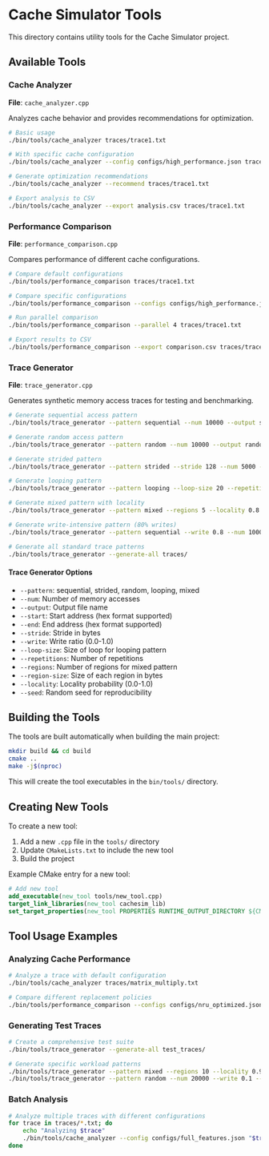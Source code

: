 # Cache Simulator Tools

This directory contains utility tools for the Cache Simulator project.

## Available Tools

### Cache Analyzer
**File**: `cache_analyzer.cpp`

Analyzes cache behavior and provides recommendations for optimization.

```bash
# Basic usage
./bin/tools/cache_analyzer traces/trace1.txt

# With specific cache configuration
./bin/tools/cache_analyzer --config configs/high_performance.json traces/trace1.txt

# Generate optimization recommendations
./bin/tools/cache_analyzer --recommend traces/trace1.txt

# Export analysis to CSV
./bin/tools/cache_analyzer --export analysis.csv traces/trace1.txt
```

### Performance Comparison
**File**: `performance_comparison.cpp`

Compares performance of different cache configurations.

```bash
# Compare default configurations
./bin/tools/performance_comparison traces/trace1.txt

# Compare specific configurations
./bin/tools/performance_comparison --configs configs/high_performance.json,configs/write_optimized.json traces/trace1.txt

# Run parallel comparison
./bin/tools/performance_comparison --parallel 4 traces/trace1.txt

# Export results to CSV
./bin/tools/performance_comparison --export comparison.csv traces/trace1.txt
```

### Trace Generator
**File**: `trace_generator.cpp`

Generates synthetic memory access traces for testing and benchmarking.

```bash
# Generate sequential access pattern
./bin/tools/trace_generator --pattern sequential --num 10000 --output sequential_trace.txt

# Generate random access pattern
./bin/tools/trace_generator --pattern random --num 10000 --output random_trace.txt

# Generate strided pattern
./bin/tools/trace_generator --pattern strided --stride 128 --num 5000 --output strided_trace.txt

# Generate looping pattern
./bin/tools/trace_generator --pattern looping --loop-size 20 --repetitions 10 --output loop_trace.txt

# Generate mixed pattern with locality
./bin/tools/trace_generator --pattern mixed --regions 5 --locality 0.8 --num 10000 --output mixed_trace.txt

# Generate write-intensive pattern (80% writes)
./bin/tools/trace_generator --pattern sequential --write 0.8 --num 10000 --output write_heavy.txt

# Generate all standard trace patterns
./bin/tools/trace_generator --generate-all traces/
```

#### Trace Generator Options
- `--pattern`: sequential, strided, random, looping, mixed
- `--num`: Number of memory accesses
- `--output`: Output file name
- `--start`: Start address (hex format supported)
- `--end`: End address (hex format supported)
- `--stride`: Stride in bytes
- `--write`: Write ratio (0.0-1.0)
- `--loop-size`: Size of loop for looping pattern
- `--repetitions`: Number of repetitions
- `--regions`: Number of regions for mixed pattern
- `--region-size`: Size of each region in bytes
- `--locality`: Locality probability (0.0-1.0)
- `--seed`: Random seed for reproducibility

## Building the Tools

The tools are built automatically when building the main project:

```bash
mkdir build && cd build
cmake ..
make -j$(nproc)
```

This will create the tool executables in the `bin/tools/` directory.

## Creating New Tools

To create a new tool:

1. Add a new `.cpp` file in the `tools/` directory
2. Update `CMakeLists.txt` to include the new tool
3. Build the project

Example CMake entry for a new tool:

```cmake
# Add new tool
add_executable(new_tool tools/new_tool.cpp)
target_link_libraries(new_tool cachesim_lib)
set_target_properties(new_tool PROPERTIES RUNTIME_OUTPUT_DIRECTORY ${CMAKE_RUNTIME_OUTPUT_DIRECTORY}/tools)
```

## Tool Usage Examples

### Analyzing Cache Performance
```bash
# Analyze a trace with default configuration
./bin/tools/cache_analyzer traces/matrix_multiply.txt

# Compare different replacement policies
./bin/tools/performance_comparison --configs configs/nru_optimized.json,configs/high_performance.json traces/mixed_locality.txt
```

### Generating Test Traces
```bash
# Create a comprehensive test suite
./bin/tools/trace_generator --generate-all test_traces/

# Generate specific workload patterns
./bin/tools/trace_generator --pattern mixed --regions 10 --locality 0.9 --num 50000 --output high_locality.txt
./bin/tools/trace_generator --pattern random --num 20000 --write 0.1 --output read_heavy.txt
```

### Batch Analysis
```bash
# Analyze multiple traces with different configurations
for trace in traces/*.txt; do
    echo "Analyzing $trace"
    ./bin/tools/cache_analyzer --config configs/full_features.json "$trace" > "analysis_$(basename $trace .txt).txt"
done
```
